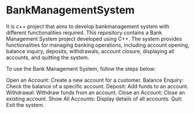 # BankManagementSystem
It is c++ project that aims to develop bankmanagement system with different functionalities required.
This repository contains a Bank Management System project developed using C++. The system provides functionalities for managing banking operations, including account opening, balance inquiry, deposits, withdrawals, account closure, displaying all accounts, and quitting the system.

To use the Bank Management System, follow the steps below:

Open an Account: Create a new account for a customer.
Balance Enquiry: Check the balance of a specific account.
Deposit: Add funds to an account.
Withdrawal: Withdraw funds from an account.
Close an Account: Close an existing account.
Show All Accounts: Display details of all accounts.
Quit: Exit the system.
